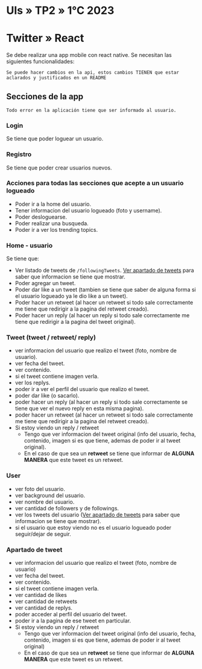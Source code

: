 # UIs » TP2 » 1°C 2023

# Twitter » React

Se debe realizar una app mobile con react native.
Se necesitan las siguientes funcionalidades:

```
Se puede hacer cambios en la api, estos cambios TIENEN que estar aclarados y justificados en un README
```

## Secciones de la app

```
Todo error en la aplicación tiene que ser informado al usuario.
```

### Login

Se tiene que poder loguear un usuario.

### Registro

Se tiene que poder crear usuarios nuevos.

### Acciones para todas las secciones que acepte a un usuario logueado

- Poder ir a la home del usuario.
- Tener informacion del usuario logueado (foto y username).
- Poder desloguearse.
- Poder realizar una busqueda.
- Poder ir a ver los trending topics.

### Home - usuario

Se tiene que:

- Ver listado de tweets de `/followingTweets`. [Ver apartado de tweets](#apartado-de-tweet) para saber que informacion se tiene que mostrar.
- Poder agregar un tweet.
- Poder dar like a un tweet (tambien se tiene que saber de alguna forma si el usuario logueado ya le dio like a un tweet).
- Poder hacer un retweet (al hacer un retweet si todo sale correctamente me tiene que redirigir a la pagina del retweet creado).
- Poder hacer un reply (al hacer un reply si todo sale correctamente me tiene que redirigir a la pagina del tweet original).

### Tweet (tweet / retweet/ reply)

- ver informacion del usuario que realizo el tweet (foto, nombre de usuario).
- ver fecha del tweet.
- ver contenido.
- si el tweet contiene imagen verla.
- ver los replys.
- poder ir a ver el perfil del usuario que realizo el tweet.
- poder dar like (o sacarlo).
- poder hacer un reply (al hacer un reply si todo sale correctamente se tiene que ver el nuevo reply en esta misma pagina).
- poder hacer un retweet (al hacer un retweet si todo sale correctamente me tiene que redirigir a la pagina del retweet creado).
- Si estoy viendo un reply / retweet
  - Tengo que ver informacion del tweet original (info del usuario, fecha, contenido, imagen si es que tiene, ademas de poder ir al tweet original).
  - En el caso de que sea un **retweet** se tiene que informar de **ALGUNA MANERA** que este tweet es un retweet.

### User

- ver foto del usuario.
- ver background del usuario.
- ver nombre del usuario.
- ver cantidad de followers y de followings.
- ver los tweets del usuario ([Ver apartado de tweets](#apartado-de-tweet) para saber que informacion se tiene que mostrar).
- si el usuario que estoy viendo no es el usuario logueado poder seguir/dejar de seguir.

### Apartado de tweet

- ver informacion del usuario que realizo el tweet (foto, nombre de usuario)
- ver fecha del tweet.
- ver contenido.
- si el tweet contiene imagen verla.
- ver cantidad de likes
- ver cantidad de retweets
- ver cantidad de replys.
- poder acceder al perfil del usuario del tweet.
- poder ir a la pagina de ese tweet en particular.
- Si estoy viendo un reply / retweet
  - Tengo que ver informacion del tweet original (info del usuario, fecha, contenido, imagen si es que tiene, ademas de poder ir al tweet original)
  - En el caso de que sea un **retweet** se tiene que informar de **ALGUNA MANERA** que este tweet es un retweet.
